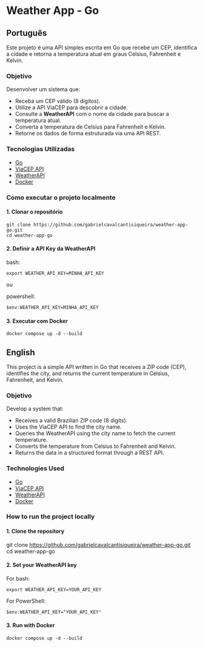 # Weather App - Go

## Português

Este projeto é uma API simples escrita em Go que recebe um CEP, identifica a cidade e retorna a temperatura atual em graus Celsius, Fahrenheit e Kelvin.

### Objetivo

Desenvolver um sistema que:

- Receba um CEP válido (8 dígitos).
- Utilize a API ViaCEP para descobrir a cidade.
- Consulte a **WeatherAPI** com o nome da cidade para buscar a temperatura atual.
- Converta a temperatura de Celsius para Fahrenheit e Kelvin.
- Retorne os dados de forma estruturada via uma API REST.

### Tecnologias Utilizadas

- [Go](https://golang.org/)
- [ViaCEP API](https://viacep.com.br/)
- [WeatherAPI](https://www.weatherapi.com/)
- [Docker](https://www.docker.com/)


### Como executar o projeto localmente

#### 1. Clonar o repositório

```
git clone https://github.com/gabrielcavalcantisiqueira/weather-app-go.git
cd weather-app-go
```

#### 2. Definir a API Key da WeatherAPI

bash:
```
export WEATHER_API_KEY=MINHA_API_KEY
```
ou

powershell:
```
$env:WEATHER_API_KEY=MINHA_API_KEY
```

#### 3. Executar com Docker

```
docker compose up -d --build
```

## English

This project is a simple API written in Go that receives a ZIP code (CEP), identifies the city, and returns the current temperature in Celsius, Fahrenheit, and Kelvin.

### Objetivo

Develop a system that:

- Receives a valid Brazilian ZIP code (8 digits).
- Uses the ViaCEP API to find the city name.
- Queries the WeatherAPI using the city name to fetch the current temperature.
- Converts the temperature from Celsius to Fahrenheit and Kelvin.
- Returns the data in a structured format through a REST API.



### Technologies Used

- [Go](https://golang.org/)
- [ViaCEP API](https://viacep.com.br/)
- [WeatherAPI](https://www.weatherapi.com/)
- [Docker](https://www.docker.com/)

### How to run the project locally

#### 1. Clone the repository

git clone https://github.com/gabrielcavalcantisiqueira/weather-app-go.git
cd weather-app-go

#### 2. Set your WeatherAPI key

For bash:

```
export WEATHER_API_KEY=YOUR_API_KEY
```
For PowerShell:

```
$env:WEATHER_API_KEY="YOUR_API_KEY"
```

#### 3. Run with Docker

```
docker compose up -d --build
```